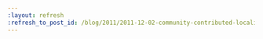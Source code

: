 ```yaml
---
:layout: refresh
:refresh_to_post_id: /blog/2011/2011-12-02-community-contributed-localizations-to-be-bundled-in-jenkins-1-443
---
```

